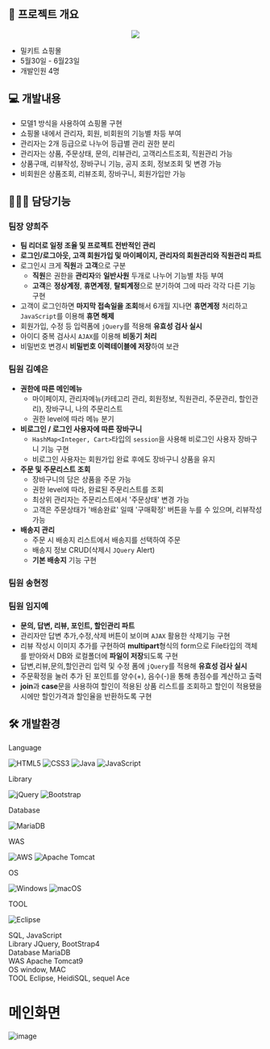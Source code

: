 ## 📑 프로젝트 개요
<p align="center">
<img src="https://github.com/huiju0502/semi-project/assets/133737044/d5bda8b8-0a2d-419c-afe9-2ee11979744d)" >
</p>

- 밀키트 쇼핑몰
- 5월30일 - 6월23일
- 개발인원 4명  
  
## 💻 개발내용  
- 모델1 방식을 사용하여 쇼핑몰 구현  
- 쇼핑몰 내에서 관리자, 회원, 비회원의 기능별 차등 부여  
- 관리자는 2개 등급으로 나누어 등급별 관리 권한 분리  
- 관리자는 상품, 주문상태, 문의, 리뷰관리, 고객리스트조회, 직원관리 가능  
-  상품구매, 리뷰작성, 장바구니 기능, 공지 조회, 정보조회 및 변경 가능  
- 비회원은 상품조회, 리뷰조회, 장바구니, 회원가입만 가능

## 👩🏻‍💻 담당기능  
### 팀장 양희주
- **팀 리더로 일정 조율 및 프로젝트 전반적인 관리**
- **로그인/로그아웃, 고객 회원가입 및 마이페이지, 관리자의 회원관리와 직원관리 파트**
- 로그인시 크게 **직원**과 **고객**으로 구분 
  - **직원**은 권한을 **관리자**와 **일반사원** 두개로 나누어 기능별 차등 부여
  - **고객**은 **정상계정**, **휴면계정**, **탈퇴계정**으로 분기하여 그에 따라 각각 다른 기능 구현
- 고객이 로그인하면 **마지막 접속일을 조회**해서 6개월 지나면 **휴면계정** 처리하고 `JavaScript`를 이용해 **휴면 해제**
- 회원가입, 수정 등 입력폼에 `jQuery`를 적용해 **유효성 검사 실시**
- 아이디 중복 검사시 `AJAX`를 이용해 **비동기 처리**
- 비밀번호 변경시 **비밀번호 이력테이블에 저장**하여 보관
### 팀원 김예은
- **권한에 따른 메인메뉴**
  - 마이페이지, 관리자메뉴(카테고리 관리, 회원정보, 직원관리, 주문관리, 할인관리), 장바구니, 나의 주문리스트
  - 권한 level에 따라 메뉴 분기
- **비로그인 / 로그인 사용자에 따른 장바구니**
  - `HashMap<Integer, Cart>`타입의 `session`을 사용해 비로그인 사용자 장바구니 기능 구현
  - 비로그인 사용자는 회원가입 완료 후에도 장바구니 상품을 유지
- **주문 및 주문리스트 조회**
  - 장바구니의 담은 상품을 주문 가능
  - 권한 level에 따라, 완료된 주문리스트를 조회
  - 최상위 관리자는 주문리스트에서 '주문상태' 변경 가능
  - 고객은 주문상태가 '배송완료' 일때 '구매확정' 버튼을 누를 수 있으며, 리뷰작성 가능
- **배송지 관리**
  - 주문 시 배송지 리스트에서 배송지를 선택하여 주문
  - 배송지 정보 CRUD(삭제시 `JQuery` Alert)
  - **기본 배송지** 기능 구현
### 팀원 송현정

### 팀원 임지예
- **문의, 답변, 리뷰, 포인트, 할인관리 파트**
- 관리자만 답변 추가,수정,삭제 버튼이 보이며 `AJAX` 활용한 삭제기능 구현
- 리뷰 작성시 이미지 추가를 구현하여 **multipart**형식의 form으로 File타입의 객체를 받아와서 DB와 로컬폴더에 **파일이 저장**되도록 구현
- 답변,리뷰,문의,할인관리 입력 및 수정 폼에 `jQuery`를 적용해 **유효성 검사 실시**
- 주문확정을 눌러 추가 된 포인트를 양수(+), 음수(-)을 통해 총점수를 계산하고 출력
- **join**과 **case**문을 사용하여 할인이 적용된 상품 리스트를 조회하고 할인이 적용됐을 시에만 할인가격과 할인율을 반환하도록 구현 

## 🛠 개발환경  
Language

![HTML5](https://img.shields.io/badge/html5-%23E34F26.svg?style=for-the-badge&logo=html5&logoColor=white)
![CSS3](https://img.shields.io/badge/css3-%231572B6.svg?style=for-the-badge&logo=css3&logoColor=white)
![Java](https://img.shields.io/badge/java-%23ED8B00.svg?style=for-the-badge&logo=openjdk&logoColor=white)
![JavaScript](https://img.shields.io/badge/javascript-%23323330.svg?style=for-the-badge&logo=javascript&logoColor=%23F7DF1E)


Library


![jQuery](https://img.shields.io/badge/jquery-%230769AD.svg?style=for-the-badge&logo=jquery&logoColor=white)
![Bootstrap](https://img.shields.io/badge/bootstrap-%238511FA.svg?style=for-the-badge&logo=bootstrap&logoColor=white)


Database


![MariaDB](https://img.shields.io/badge/MariaDB-003545?style=for-the-badge&logo=mariadb&logoColor=white)


WAS


![AWS](https://img.shields.io/badge/AWS-%23FF9900.svg?style=for-the-badge&logo=amazon-aws&logoColor=white)
![Apache Tomcat](https://img.shields.io/badge/apache%20tomcat-%23F8DC75.svg?style=for-the-badge&logo=apache-tomcat&logoColor=black)


OS


![Windows](https://img.shields.io/badge/Windows-0078D6?style=for-the-badge&logo=windows&logoColor=white)
![macOS](https://img.shields.io/badge/mac%20os-000000?style=for-the-badge&logo=macos&logoColor=F0F0F0)


TOOL


![Eclipse](https://img.shields.io/badge/Eclipse-FE7A16.svg?style=for-the-badge&logo=Eclipse&logoColor=white)


SQL, JavaScript  
Library JQuery, BootStrap4  
Database MariaDB  
WAS Apache Tomcat9  
OS window, MAC  
TOOL Eclipse, HeidiSQL, sequel Ace  

# 메인화면
![image](https://github.com/huiju0502/semi-project/assets/133733210/f3e6fcf8-2cab-4bfc-9bb3-6a8541a75840)


